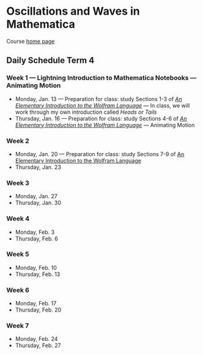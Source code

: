 # Oscillations and Waves in Mathematica

Course [home page](./)

## Daily Schedule Term 4

### Week 1 &mdash; Lightning Introduction to Mathematica Notebooks &mdash; Animating Motion

* Monday, Jan. 13 &mdash; Preparation for class: study Sections 1-3 of *[An Elementary Introduction to the Wolfram Language](https://www.wolfram.com/language/elementary-introduction/3rd-ed/index.html.en)* &mdash; In class, we will work through my own introduction called *Heads or Tails*
* Thursday, Jan. 16 &mdash; Preparation for class: study Sections 4-6 of *[An Elementary Introduction to the Wolfram Language](https://www.wolfram.com/language/elementary-introduction/3rd-ed/index.html.en)* &mdash; Animating Motion

### Week 2

* Monday, Jan. 20 &mdash; Preparation for class: study Sections 7-9 of [An Elementary Introduction to the Wolfram Language](https://www.wolfram.com/language/elementary-introduction/3rd-ed/index.html.en)
* Thursday, Jan. 23

### Week 3

* Monday, Jan. 27
* Thursday, Jan. 30

### Week 4

* Monday, Feb. 3
* Thursday, Feb. 6

### Week 5

* Monday, Feb. 10
* Thursday, Feb. 13

### Week 6

* Monday, Feb. 17
* Thursday, Feb. 20

### Week 7

* Monday, Feb. 24
* Thursday, Feb. 27
